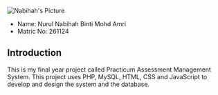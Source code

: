 ![Nabihah's Picture](https://github.com/STIW3054-A201/groupproject-porhope/blob/master/images/nabihah%20image.jpg)
- Name: Nurul Nabihah Binti Mohd Amri
- Matric No: 261124


## Introduction
This is my final year project called Practicum Assessment Management System.
This project uses PHP, MySQL, HTML, CSS and JavaScript to develop and design the system and the database. 



